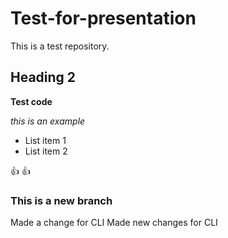 # Test-for-presentation
This is a test repository.
## Heading 2
**Test code**

*this is an example*
* List item 1
* List item 2

:+1: :+1:
### This is a new branch ###

Made a change for CLI
Made new changes for CLI
